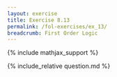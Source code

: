 ```yaml
---
layout: exercise
title: Exercise 8.13
permalink: /fol-exercises/ex_13/
breadcrumb: First Order Logic
---
```


{% include mathjax_support %}

<div><i class="arrow-up loader" data-chapter="fol-exercises" data-exercise="ex_13" data-rating="0"></i></div>
{% include_relative question.md %}
